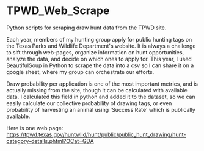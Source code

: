 # TPWD_Web_Scrape
Python scripts for scraping draw hunt data from the TPWD site.

Each year, members of my hunting group apply for public hunting tags on the Texas Parks and Wildlife Department's website.
It is always a challenge to sift through web-pages, organize information on hunt opportunities, analyze the data, and decide on which ones to apply for.
This year, I used BeautifulSoup in Python to scrape the data into a csv so I can share it on a google sheet, where my group can orchestrate our efforts.

Draw probability per application is one of the most important metrics, and is actually missing from the site, though it can be calculated with available data.
I calculated this field in python and added it to the dataset, so we can easily calculate our collective probability of drawing tags, or even probability of harvesting an animal using 'Success Rate' which is publically available.

Here is one web page:
https://tpwd.texas.gov/huntwild/hunt/public/public_hunt_drawing/hunt-category-details.phtml?OCat=GDA
